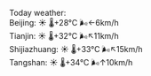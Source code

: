Today weather:  
Beijing: ☀️   🌡️+28°C 🌬️←6km/h  
Tianjin: ☀️   🌡️+32°C 🌬️↖11km/h  
Shijiazhuang: ☀️   🌡️+33°C 🌬️↖15km/h  
Tangshan: ☀️   🌡️+34°C 🌬️↑10km/h  
